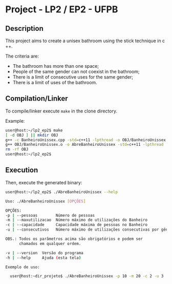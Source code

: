 # Project - LP2 / EP2 - UFPB

## Description

This project aims to create a unisex bathroom using the stick technique in c ++.

The criteria are:

- The bathroom has more than one space;
- People of the same gender can not coexist in the bathroom;
- There is a limit of consecutive uses for the same gender;
- There is a limit of uses of the bathroom.

## Compilation/Linker

To compile/linker execute `make` in the clone directory.

Example:

```bash
user@host:~/lp2_ep2$ make
[ -d OBJ ] || mkdir OBJ
g++ -c BanheiroUnissex.cpp -std=c++11 -lpthread -o OBJ/BanheiroUnissex.o
g++ OBJ/BanheiroUnissex.o -o AbreBanheiroUnissex -std=c++11 -lpthread
rm -rf OBJ
user@host:~/lp2_ep2$
```

## Execution

Then, execute the generated binary:

```bash
user@host:~/lp2_ep2$ ./AbreBanheiroUnissex --help

Uso: ./AbreBanheiroUnissex [OPÇÕES]

OPÇÕES:
-p | --pessoas        Número de pessoas
-m | --maxutilizacao  Número máximo de utilizações do Banheiro
-c | --capacidade     Capacidade máxima de pessoas no Banheiro
-u | --consecutivos   Número máximo de utilizações consecutivas por gênero

OBS.: Todos os parâmetros acima são obrigatórios e podem ser
      chamados em qualquer ordem.

-v | --version  Versão do programa
-h | --help     Ajuda (esta tela)

Exemplo de uso:

  user@host:~dir_projeto$ ./AbreBanheiroUnissex -p 10 -m 20 -c 2 -u 3
```

